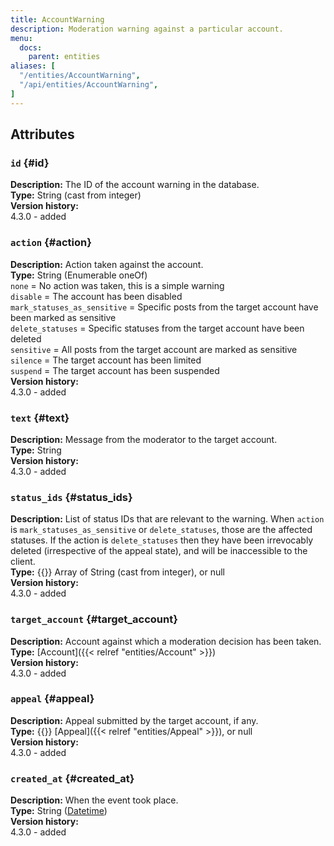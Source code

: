 ```yaml
---
title: AccountWarning
description: Moderation warning against a particular account.
menu:
  docs:
    parent: entities
aliases: [
  "/entities/AccountWarning",
  "/api/entities/AccountWarning",
]
---
```


## Attributes

### `id` {#id}

**Description:** The ID of the account warning in the database.\
**Type:** String (cast from integer)\
**Version history:**\
4.3.0 - added

### `action` {#action}

**Description:** Action taken against the account.\
**Type:** String (Enumerable oneOf)\
`none` = No action was taken, this is a simple warning\
`disable` = The account has been disabled\
`mark_statuses_as_sensitive` = Specific posts from the target account have been marked as sensitive\
`delete_statuses` = Specific statuses from the target account have been deleted\
`sensitive` = All posts from the target account are marked as sensitive\
`silence` = The target account has been limited\
`suspend` = The target account has been suspended\
**Version history:**\
4.3.0 - added

### `text` {#text}

**Description:** Message from the moderator to the target account.\
**Type:** String\
**Version history:**\
4.3.0 - added

### `status_ids` {#status_ids}

**Description:** List of status IDs that are relevant to the warning. When `action` is `mark_statuses_as_sensitive` or `delete_statuses`, those are the affected statuses. If the action is `delete_statuses` then they have been irrevocably deleted (irrespective of the appeal state), and will be inaccessible to the client.\
**Type:** {{<nullable>}} Array of String (cast from integer), or null\
**Version history:**\
4.3.0 - added

### `target_account` {#target_account}

**Description:** Account against which a moderation decision has been taken.\
**Type:** [Account]({{< relref "entities/Account" >}})\
**Version history:**\
4.3.0 - added

### `appeal` {#appeal}

**Description:** Appeal submitted by the target account, if any.\
**Type:** {{<nullable>}} [Appeal]({{< relref "entities/Appeal" >}}), or null\
**Version history:**\
4.3.0 - added

### `created_at` {#created_at}

**Description:** When the event took place.\
**Type:** String ([Datetime](/api/datetime-format#datetime))\
**Version history:**\
4.3.0 - added
